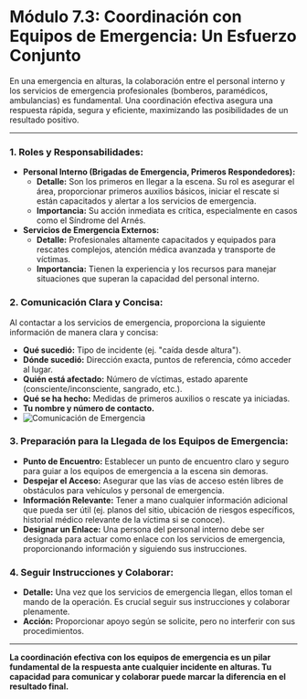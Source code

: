 # Módulo 7.3: Coordinación con Equipos de Emergencia: Un Esfuerzo Conjunto

En una emergencia en alturas, la colaboración entre el personal interno y los servicios de emergencia profesionales (bomberos, paramédicos, ambulancias) es fundamental. Una coordinación efectiva asegura una respuesta rápida, segura y eficiente, maximizando las posibilidades de un resultado positivo.

---

### **1. Roles y Responsabilidades:**

*   **Personal Interno (Brigadas de Emergencia, Primeros Respondedores):**
    *   **Detalle:** Son los primeros en llegar a la escena. Su rol es asegurar el área, proporcionar primeros auxilios básicos, iniciar el rescate si están capacitados y alertar a los servicios de emergencia.
    *   **Importancia:** Su acción inmediata es crítica, especialmente en casos como el Síndrome del Arnés.
*   **Servicios de Emergencia Externos:**
    *   **Detalle:** Profesionales altamente capacitados y equipados para rescates complejos, atención médica avanzada y transporte de víctimas.
    *   **Importancia:** Tienen la experiencia y los recursos para manejar situaciones que superan la capacidad del personal interno.

### **2. Comunicación Clara y Concisa:**

Al contactar a los servicios de emergencia, proporciona la siguiente información de manera clara y concisa:

*   **Qué sucedió:** Tipo de incidente (ej. "caída desde altura").
*   **Dónde sucedió:** Dirección exacta, puntos de referencia, cómo acceder al lugar.
*   **Quién está afectado:** Número de víctimas, estado aparente (consciente/inconsciente, sangrado, etc.).
*   **Qué se ha hecho:** Medidas de primeros auxilios o rescate ya iniciadas.
*   **Tu nombre y número de contacto.**
*   <!-- Visual Sugerido: Icono de un teléfono de emergencia o un diagrama de los puntos clave a comunicar. -->
    ![Comunicación de Emergencia](placeholder_comunicacion_emergencia.png)

### **3. Preparación para la Llegada de los Equipos de Emergencia:**

*   **Punto de Encuentro:** Establecer un punto de encuentro claro y seguro para guiar a los equipos de emergencia a la escena sin demoras.
*   **Despejar el Acceso:** Asegurar que las vías de acceso estén libres de obstáculos para vehículos y personal de emergencia.
*   **Información Relevante:** Tener a mano cualquier información adicional que pueda ser útil (ej. planos del sitio, ubicación de riesgos específicos, historial médico relevante de la víctima si se conoce).
*   **Designar un Enlace:** Una persona del personal interno debe ser designada para actuar como enlace con los servicios de emergencia, proporcionando información y siguiendo sus instrucciones.

### **4. Seguir Instrucciones y Colaborar:**

*   **Detalle:** Una vez que los servicios de emergencia llegan, ellos toman el mando de la operación. Es crucial seguir sus instrucciones y colaborar plenamente.
*   **Acción:** Proporcionar apoyo según se solicite, pero no interferir con sus procedimientos.

---

**La coordinación efectiva con los equipos de emergencia es un pilar fundamental de la respuesta ante cualquier incidente en alturas. Tu capacidad para comunicar y colaborar puede marcar la diferencia en el resultado final.**

<!-- Elemento Interactivo Sugerido: Un "Escenario de Coordinación de Emergencia" donde el estudiante deba priorizar la información a comunicar o simular una llamada de emergencia. -->
<InteractiveEmergencyCoordinationScenario />

